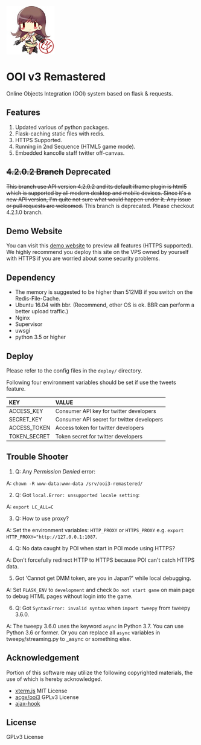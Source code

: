 ![Header](https://raw.githubusercontent.com/EnderQIU/ooi3-remastered/4.2.0.2/static/img/logo.png)
# OOI v3 Remastered
Online Objects Integration (OOI) system based on flask & requests.

## Features
1. Updated various of python packages.
2. Flask-caching static files with redis.
3. HTTPS Supported.
4. Running in 2nd Sequence (HTML5 game mode).
5. Embedded kancolle staff twitter off-canvas.

## ~~4.2.0.2 Branch~~ Deprecated
~~This branch use API version 4.2.0.2 and its default iframe plugin is html5 which is 
supported by all modern desktop and mobile devices. Since it's a new API version, I'm quite
not sure what would happen under it. Any issue or pull requests are welcomed.~~
This branch is deprecated. Please checkout 4.2.1.0 branch.

## Demo Website
You can visit this [demo website](https://ooi.enderqiu.cn/) to preview all features (HTTPS supported).
We highly recommend you deploy this site on the VPS owned by yourself with HTTPS if you are worried
about some security problems.

## Dependency
- The memory is suggested to be higher than 512MB if you switch on the Redis-File-Cache.
- Ubuntu 16.04 with bbr. (Recommend, other OS is ok. BBR can perform a better upload traffic.)
- Nginx
- Supervisor
- uwsgi
- python 3.5 or higher

## Deploy
Please refer to the config files in the `deploy/` directory.

Following four environment variables should be set if use the tweets feature.

| KEY                | VALUE                                      |
| :----------------- | :----------------------------------------- |
| ACCESS_KEY         | Consumer API key for twitter developers    |
| SECRET_KEY         | Consumer API secret for twitter developers |
| ACCESS_TOKEN       | Access token for twitter developers        |
| TOKEN_SECRET       | Token secret for twitter developers        |

## Trouble Shooter
1. Q: Any *Permission Denied* error:

A: `chown -R www-data:www-data /srv/ooi3-remastered/`

2. Q: Got `local.Error: unsupported locale setting`:

A: `export LC_ALL=C`

3. Q: How to use proxy?

A: Set the environment variables: `HTTP_PROXY` or `HTTPS_PROXY` e.g. `export HTTP_PROXY="http://127.0.0.1:1087`.

4. Q: No data caught by POI when start in POI mode using HTTPS?

A: Don't forcefully redirect HTTP to HTTPS because POI can't catch HTTPS data.

5. Got 'Cannot get DMM token, are you in Japan?' while local debugging.

A: Set `FLASK_ENV` to `development` and check `Do not start game` on main page
   to debug HTML pages without login into the game.
   
6. Q: Got `SyntaxError: invalid syntax` when `import tweepy` from tweepy 3.6.0.

A: The tweepy 3.6.0 uses the keyword `async` in Python 3.7. You can use Python 3.6 or former. Or you can replace 
   all `async` variables in tweepy/streaming.py to _async or something else.
   
## Acknowledgement
Portion of this software may utilize the following copyrighted materials, the use of which is hereby acknowledged.

- [xterm.js](https://xtermjs.org) MIT License
- [acgx/ooi3](https://github.com/acgx/ooi3) GPLv3 License
- [ajax-hook](https://github.com/wendux/Ajax-hook)

## License
GPLv3 License
